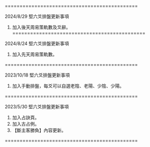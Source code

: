 =============================================

2024/8/29 堅六爻排盤更新事項

1. 加入後天周易策軌數及爻辭。
=============================================

2024/8/24 堅六爻排盤更新事項

1. 加入先天周易策軌數。

=============================================

2023/10/18 堅六爻排盤更新事項

1. 加入手動排盤，每爻可以自選老陰、老陽、少陰、少陽。

=============================================

2023/5/30 堅六爻排盤更新事項

1. 加入占訣頁。
2. 加入古占例。
3. 【斷主客勝負】內容更新。

=============================================

